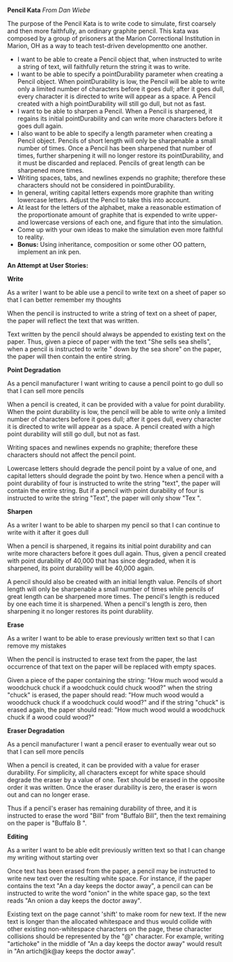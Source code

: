 **Pencil Kata**
_From Dan Wiebe_

The purpose of the Pencil Kata is to write code to simulate, first coarsely and then more faithfully, an ordinary graphite pencil. This kata was composed by a group of prisoners at the Marion Correctional Institution in Marion, OH as a way to teach test-driven developmentto one another.

- I want to be able to create a Pencil object that, when instructed to write a string of text, will faithfully return the string it was to write.
- I want to be able to specify a pointDurability parameter when creating a Pencil object. When pointDurability is low, the Pencil will be able to write only a limited number of characters before it goes dull; after it goes dull, every character it is directed to write will appear as a space. A Pencil created with a high pointDurability will still go dull, but not as fast.
- I want to be able to sharpen a Pencil. When a Pencil is sharpened, it regains its initial pointDurability and can write more characters before it goes dull again.
- I also want to be able to specify a length parameter when creating a Pencil object. Pencils of short length will only be sharpenable a small number of times. Once a Pencil has been sharpened that number of times, further sharpening it will no longer restore its pointDurability, and it must be discarded and replaced. Pencils of great length can be sharpened more times.
- Writing spaces, tabs, and newlines expends no graphite; therefore these characters should not be considered in pointDurability.
- In general, writing capital letters expends more graphite than writing lowercase letters. Adjust the Pencil to take this into account.
- At least for the letters of the alphabet, make a reasonable estimation of the proportionate amount of graphite that is expended to write upper- and lowercase versions of each one, and figure that into the simulation.
- Come up with your own ideas to make the simulation even more faithful to reality.
- **Bonus:** Using inheritance, composition or some other OO pattern, implement an ink pen.

**An Attempt at User Stories:**

**Write**

As a writer
I want to be able use a pencil to write text on a sheet of paper
so that I can better remember my thoughts

When the pencil is instructed to write a string of text on a sheet of paper, the paper will reflect the text that was written.

Text written by the pencil should always be appended to existing text on the paper. Thus, given a piece of paper with the text "She sells sea shells", when a pencil is instructed to write " down by the sea shore" on the paper, the paper will then contain the entire string.

**Point Degradation**

As a pencil manufacturer
I want writing to cause a pencil point to go dull
so that I can sell more pencils

When a pencil is created, it can be provided with a value for point durability. When the point durability is low, the pencil will be able to write only a limited number of characters before it goes dull; after it goes dull, every character it is directed to write will appear as a space. A pencil created with a high point durability will still go dull, but not as fast.

Writing spaces and newlines expends no graphite; therefore these characters should not affect the pencil point.

Lowercase letters should degrade the pencil point by a value of one, and capital letters should degrade the point by two. Hence when a pencil with a point durability of four is instructed to write the string "text", the paper will contain the entire string. But if a pencil with point durability of four is instructed to write the string "Text", the paper will only show "Tex ".

**Sharpen**

As a writer
I want to be able to sharpen my pencil
so that I can continue to write with it after it goes dull

When a pencil is sharpened, it regains its initial point durability and can write more characters before it goes dull again. Thus, given a pencil created with point durability of 40,000 that has since degraded, when it is sharpened, its point durability will be 40,000 again.

A pencil should also be created with an initial length value. Pencils of short length will only be sharpenable a small number of times while pencils of great length can be sharpened more times. The pencil's length is reduced by one each time it is sharpened. When a pencil's length is zero, then sharpening it no longer restores its point durabliity.

**Erase**

As a writer
I want to be able to erase previously written text
so that I can remove my mistakes

When the pencil is instructed to erase text from the paper, the last occurrence of that text on the paper will be replaced with empty spaces.

Given a piece of the paper containing the string:
"How much wood would a woodchuck chuck if a woodchuck could chuck wood?"
when the string "chuck" is erased, the paper should read:
"How much wood would a woodchuck chuck if a woodchuck could       wood?"
and if the string "chuck" is erased again, the paper should read:
"How much wood would a woodchuck chuck if a wood       could       wood?"

**Eraser Degradation**

As a pencil manufacturer
I want a pencil eraser to eventually wear out
so that I can sell more pencils

When a pencil is created, it can be provided with a value for eraser durability. For simplicity, all characters except for white space should degrade the eraser by a value of one. Text should be erased in the opposite order it was written. Once the eraser durability is zero, the eraser is worn out and can no longer erase.

Thus if a pencil's eraser has remaining durability of three, and it is instructed to erase the word "Bill" from "Buffalo Bill", then the text remaining on the paper is "Buffalo B   ".

**Editing**

As a writer
I want to be able edit previously written text
so that I can change my writing without starting over

Once text has been erased from the paper, a pencil may be instructed to write new text over the resulting white space. For instance, if the paper contains the text "An       a day keeps the doctor away", a pencil can can be instructed to write the word "onion" in the white space gap, so the text reads "An onion a day keeps the doctor away".

Existing text on the page cannot 'shift' to make room for new text. If the new text is longer than the allocated whitespace and thus would collide with other existing non-whitespace characters on the page, these character collisions should be represented by the "@" character. For example, writing "artichoke" in the middle of "An       a day keeps the doctor away" would result in "An artich@k@ay keeps the doctor away".
